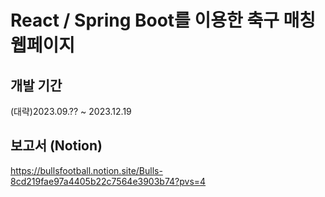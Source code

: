 # React / Spring Boot를 이용한 축구 매칭 웹페이지

## 개발 기간

(대략)2023.09.?? ~ 2023.12.19

## 보고서 (Notion)

https://bullsfootball.notion.site/Bulls-8cd219fae97a4405b22c7564e3903b74?pvs=4

